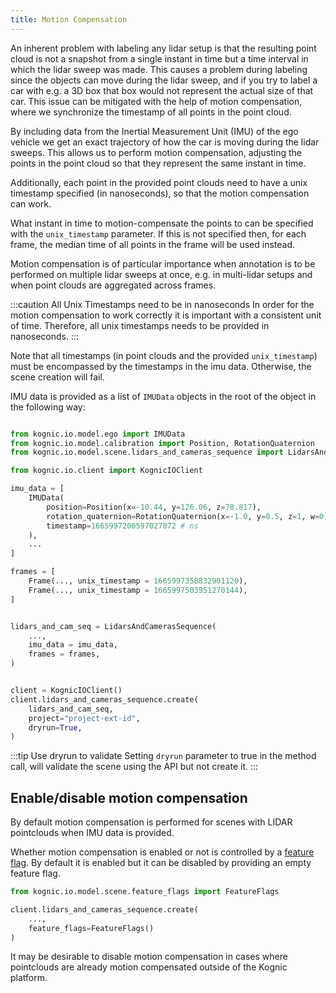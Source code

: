 ```yaml
---
title: Motion Compensation
---
```


An inherent problem with labeling any lidar setup
is that the resulting point
cloud is not a snapshot from a single instant in time but a time interval
in which the lidar sweep was made. This causes a problem during labeling since
the objects can move during the lidar sweep, and if you try to label a car with
e.g. a 3D box that box would not represent the actual size of that car. This issue can be
mitigated with the help of motion compensation, where we synchronize the timestamp of all
points in the point cloud.

By including data from the Inertial Measurement Unit (IMU) of the ego vehicle we get an
exact trajectory of how the car is moving during the lidar sweeps. This allows us to perform
motion compensation, adjusting the points in the point cloud so that they represent the same
instant in time.

Additionally, each point in the provided point clouds need to have a unix timestamp specified
(in nanoseconds), so that the motion compensation can work.

What instant in time to motion-compensate the points to can be specified
with the `unix_timestamp` parameter. If this is not specified then, for each
frame, the median time of all points in the frame will be used instead.

Motion compensation is of particular importance when annotation is to be performed on multiple lidar
sweeps at once, e.g. in multi-lidar setups and when point clouds are aggregated across frames.

:::caution All Unix Timestamps need to be in nanoseconds
In order for the motion compensation to work correctly it is important with a consistent
unit of time. Therefore, all unix timestamps needs to be provided in nanoseconds.
:::

Note that all timestamps (in point clouds and the provided `unix_timestamp`) must be encompassed by
the timestamps in the imu data. Otherwise, the scene creation will fail.

IMU data is provided as a list of `IMUData` objects in the root of the object in the following way:

```python

from kognic.io.model.ego import IMUData
from kognic.io.model.calibration import Position, RotationQuaternion
from kognic.io.model.scene.lidars_and_cameras_sequence import LidarsAndCamerasSequence, Frame

from kognic.io.client import KognicIOClient

imu_data = [
    IMUData(
        position=Position(x=-10.44, y=126.06, z=78.817),
        rotation_quaternion=RotationQuaternion(x=-1.0, y=0.5, z=1, w=0),
        timestamp=1665997200597027072 # ns
    ),
    ...
]

frames = [
    Frame(..., unix_timestamp = 1665997358832901120),
    Frame(..., unix_timestamp = 1665997503951270144),
]


lidars_and_cam_seq = LidarsAndCamerasSequence(
    ...,
    imu_data = imu_data,
    frames = frames,
)


client = KognicIOClient()
client.lidars_and_cameras_sequence.create(
    lidars_and_cam_seq,
    project="project-ext-id",
    dryrun=True,
)
```

:::tip Use dryrun to validate
Setting `dryrun` parameter to true in the method call, will validate the scene using the API but not create it.
:::

## Enable/disable motion compensation

By default motion compensation is performed for scenes with LIDAR pointclouds when IMU data is provided.

Whether motion compensation is enabled or not is controlled by a [feature flag](../feature_flags). By default it is enabled but it can be disabled by providing an empty feature flag.

```python
from kognic.io.model.scene.feature_flags import FeatureFlags

client.lidars_and_cameras_sequence.create(
    ...,
    feature_flags=FeatureFlags()
)
```

It may be desirable to disable motion compensation in cases where pointclouds are already motion compensated outside of the Kognic platform.
